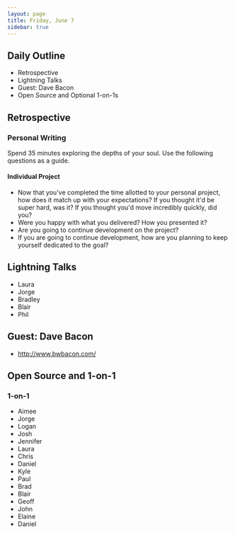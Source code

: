 ```yaml
---
layout: page
title: Friday, June 7
sidebar: true
---
```


## Daily Outline

* Retrospective
* Lightning Talks
* Guest: Dave Bacon
* Open Source and Optional 1-on-1s

## Retrospective

### Personal Writing

Spend 35 minutes exploring the depths of your soul. Use the following questions
as a guide.

#### Individual Project

* Now that you've completed the time allotted to your personal project, how does it match up with your expectations? If you thought it'd be super hard, was it? If you thought you'd move incredibly quickly, did you?
* Were you happy with what you delivered? How you presented it?
* Are you going to continue development on the project?
* If you are going to continue development, how are you planning to keep yourself dedicated to the goal?

## Lightning Talks

* Laura
* Jorge
* Bradley
* Blair
* Phil

## Guest: Dave Bacon

* http://www.bwbacon.com/

## Open Source and 1-on-1


### 1-on-1

* Aimee
* Jorge
* Logan
* Josh
* Jennifer
* Laura
* Chris
* Daniel
* Kyle
* Paul
* Brad
* Blair
* Geoff
* John
* Elaine
* Daniel

